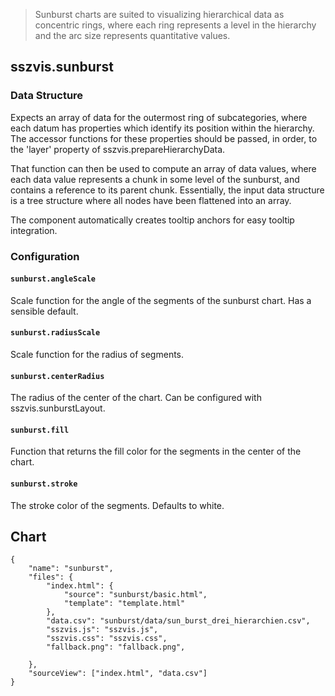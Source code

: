 > Sunburst charts are suited to visualizing hierarchical data as concentric rings, where each ring represents a level in the hierarchy and the arc size represents quantitative values.

## sszvis.sunburst

### Data Structure

Expects an array of data for the outermost ring of subcategories, where each datum has properties which identify its position within the hierarchy. The accessor functions for these properties should be passed, in order, to the 'layer' property of sszvis.prepareHierarchyData.

That function can then be used to compute an array of data values, where each data value represents a chunk in some level of the sunburst, and contains a reference to its parent chunk. Essentially, the input data structure is a tree structure where all nodes have been flattened into an array.

The component automatically creates tooltip anchors for easy tooltip integration.

### Configuration

#### `sunburst.angleScale`

Scale function for the angle of the segments of the sunburst chart. Has a sensible default.

#### `sunburst.radiusScale`

Scale function for the radius of segments.

#### `sunburst.centerRadius`

The radius of the center of the chart. Can be configured with sszvis.sunburstLayout.

#### `sunburst.fill`

Function that returns the fill color for the segments in the center of the chart.

#### `sunburst.stroke`

The stroke color of the segments. Defaults to white.

## Chart

```project
{
    "name": "sunburst",
    "files": {
        "index.html": {
            "source": "sunburst/basic.html",
            "template": "template.html"
        },
        "data.csv": "sunburst/data/sun_burst_drei_hierarchien.csv",
        "sszvis.js": "sszvis.js",
        "sszvis.css": "sszvis.css",
        "fallback.png": "fallback.png",

    },
    "sourceView": ["index.html", "data.csv"]
}
```
